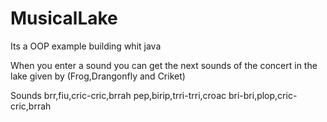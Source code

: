 # MusicalLake
Its a OOP example building whit java

When you enter a sound you can get the next sounds of the concert in the lake given by (Frog,Drangonfly and Criket)

Sounds
brr,fiu,cric-cric,brrah
pep,birip,trri-trri,croac
bri-bri,plop,cric-cric,brrah
